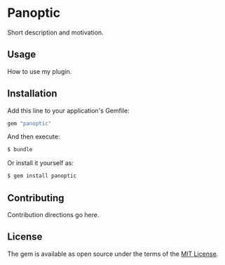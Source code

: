 # Panoptic
Short description and motivation.

## Usage
How to use my plugin.

## Installation
Add this line to your application's Gemfile:

```ruby
gem "panoptic"
```

And then execute:
```bash
$ bundle
```

Or install it yourself as:
```bash
$ gem install panoptic
```

## Contributing
Contribution directions go here.

## License
The gem is available as open source under the terms of the [MIT License](https://opensource.org/licenses/MIT).
